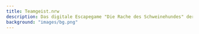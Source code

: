 ```yaml
---
title: Teamgeist.nrw
description: Das digitale Escapegame "Die Rache des Schweinehundes" der Sportjugend KSB Coesfeld
background: "images/bg.png"
---
```


